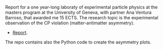 Report for a one year-long laboraty of experimental particle physics at the masters program at the University of Geneva, with partner Ana Ventura Barroso, that awarded me 15 ECTS. The research topic is the experimental observation of the CP violation (matter-antimatter asymmetry).

* [Report](./Report/Report.pdf).

The repo contains also the Python code to create the asymmetry plots.